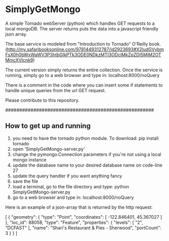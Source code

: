 SimplyGetMongo
==============

A simple Tornado webServer (python) which handles GET requests to a local mongoDB. The server returns puts the data into a javascript friendly json array.

The base service is modeled from "Introduction to Tornado" O'Reilly book.  (http://my.safaribooksonline.com/9781449312787/id2923693#X2ludGVybmFsX0h0bWxWaWV3P3htbGlkPTk3ODE0NDkzMTI3ODclMkZpZDI5MjM2OTMmcXVlcnk9)


The current version simply returns the entire collection. Once the service is running, simply go to a web browser and type in:   localhost:8000/noQuery

There is a comment in the code where you can insert some if statements to handle unique queries from the url GET request.

Please contribute to this repository.


#####################################################
## How to get up and running
1) you need to have the tornado python module.
			To download:     pip install tornado
2) open 'SimplyGetMongo-server.py'
3) change the pymongo.Connection parameters if you're not using a local mongo instance
4) update the database name to your desired database name on code-line 27
5) update the query handler if you want anything fancy
6) save the file
7) load a terminal, go to the file directory and type:  python SimplyGetMongo-server.py
8) go to a web browser and type in:  localhost:8000/noQuery










Here is an example of a json-array that is returned by the http request:

[
    {
        "geometry": {
            "type": "Point",
            "coordinates": [
                -122.846401,
                45.367027
            ]
        },
        "loc_id": 88058,
        "type": "Feature",
        "properties": {
            "levels": [
                "2",
                "DCFAST"
            ],
            "name": "Shari's Restaurant & Pies - Sherwood",
            "portCount": 3
        }
    }
]